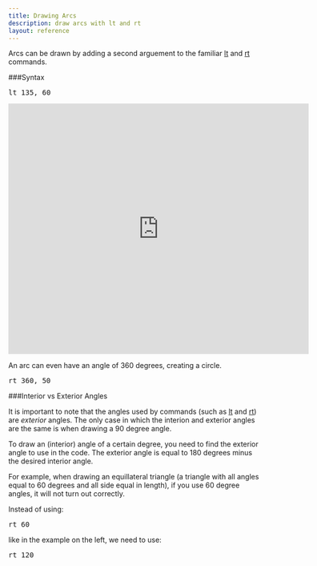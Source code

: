 ```yaml
---
title: Drawing Arcs
description: draw arcs with lt and rt
layout: reference
---
```


Arcs can be drawn by adding a second arguement to the familiar [lt](lt.html) and [rt](rt.html) commands. 

###Syntax

<pre class="jumbo">
lt <span data-dfn="angle">135</span>, <span data-dfn="radius">60</span>
</pre>

<iframe src="http://david.pencilcode.net/home/explainer/curves" width="600" height="500" style="border:none"></iframe>

An arc can even have an angle of 360 degrees, creating a circle. 

<pre class="jumbo">
rt 360, 50
</pre>

<script type="demo" height=150>
demo ->
  fd 50
  rt 90
  pen red
  rt 360, 50
  plan ->
    p = new Pencil
    p.jump -50, 15
    p.pen black, 0.7
    p.bk 30
    p.jump 0, 15
    p.slide 50
    p.label '100 px', 'top'
    p.slide 50
    p.jump 0, 15
    p.bk 30
    p.pen null
    p.slide -50, 15
    remove p
  speed 0.2
  animate
    opacity: .3
</script>

###Interior vs Exterior Angles

It is important to note that the angles used by commands (such as [lt](lt.html) and [rt](rt.html)) are *exterior* angles. The only case in which the interion and exterior angles are the same is when drawing a 90 degree angle. 

To draw an (interior) angle of a certain degree, you need to find the exterior angle to use in the code. The exterior angle is equal to 180 degrees minus the desired interior angle. 

For example, when drawing an equillateral triangle (a triangle with all angles equal to 60 degrees and all side equal in length), if you use 60 degree angles, it will not turn out correctly. 

<script type="demo" height=180 width=300>
demo ->
  speed 10
  angle1 = 60
  angle2 = 180 - angle1
  
  drawAngle = (angle) ->
    plan ->
      pen mediumpurple, 1
      fd 50
      bk 25
      rt 90
      rt angle, 25
      lt 180
      lt angle/2, 25
      rt 90
      pen null
      fd 20
      label angle + "°", labelSide: 'centered'
      bk 45
      lt angle/2
      pen red
  
  slide -75, -75
  pen red
  fd 100
  drawAngle(angle1)
  rt angle1
  drawAngle(angle2)
  fd 100
  pen null
  home()
  
  slide 25, -75
  pen red
  fd 100
  drawAngle(angle2)
  rt angle2
  drawAngle(angle1)
  fd 100
</script>

Instead of using:

<pre class="jumbo">
rt 60
</pre>

like in the example on the left, we need to use: 

<pre class="jumbo">
rt <span data-dfn="180 - 60">120</span>
</pre>

